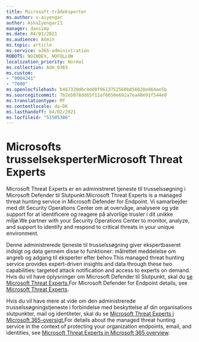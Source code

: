 ```yaml
---
title: Microsoft-trådeksperter
ms.author: v-aiyengar
author: AshaIyengar21
manager: dansimp
ms.date: 04/03/2021
ms.audience: Admin
ms.topic: article
ms.service: o365-administration
ROBOTS: NOINDEX, NOFOLLOW
localization_priority: Normal
ms.collection: Adm_O365
ms.custom:
- "9004241"
- "7600"
ms.openlocfilehash: b467320d6c9dd0f9613752560b056028e864ee5b
ms.sourcegitcommit: 7b2e5078dd65f11af6650e692a7ea48e91f544e0
ms.translationtype: MT
ms.contentlocale: da-DK
ms.lasthandoff: 04/02/2021
ms.locfileid: "51505386"
---
```

# <a name="microsoft-threat-experts"></a><span data-ttu-id="f9c7e-102">Microsofts trusselseksperter</span><span class="sxs-lookup"><span data-stu-id="f9c7e-102">Microsoft Threat Experts</span></span>

<span data-ttu-id="f9c7e-103">Microsoft Threat Experts er en administreret tjeneste til trusselssøgning i Microsoft Defender til Slutpunkt.</span><span class="sxs-lookup"><span data-stu-id="f9c7e-103">Microsoft Threat Experts is a managed threat hunting service in Microsoft Defender for Endpoint.</span></span>  <span data-ttu-id="f9c7e-104">Vi samarbejder med dit Security Operations Center om at overvåge, analysere og yde support for at identificere og reagere på alvorlige trusler i dit unikke miljø.</span><span class="sxs-lookup"><span data-stu-id="f9c7e-104">We partner with your Security Operations Center to monitor, analyze, and support to identify and respond to critical threats in your unique environment.</span></span>

<span data-ttu-id="f9c7e-105">Denne administrerede tjeneste til trusselssøgning giver ekspertbaseret indsigt og data gennem disse to funktioner: målrettet meddelelse om angreb og adgang til eksperter efter behov.</span><span class="sxs-lookup"><span data-stu-id="f9c7e-105">This managed threat hunting service provides expert-driven insights and data through these two capabilities: targeted attack notification and access to experts on demand.</span></span> <span data-ttu-id="f9c7e-106">Hvis du vil have oplysninger om Microsoft Defender til Slutpunkt, skal du [se Microsoft Threat Experts.]( https://docs.microsoft.com/microsoft-365/security/defender-endpoint/microsoft-threat-experts)</span><span class="sxs-lookup"><span data-stu-id="f9c7e-106">For Microsoft Defender for Endpoint details, see [Microsoft Threat Experts]( https://docs.microsoft.com/microsoft-365/security/defender-endpoint/microsoft-threat-experts).</span></span>

<span data-ttu-id="f9c7e-107">Hvis du vil have mere at vide om den administrerede trusselssøgningstjeneste i forbindelse med beskyttelse af din organisations slutpunkter, mail og identiteter, skal du se [Microsoft Threat Experts i Microsoft 365-oversigt.](https://docs.microsoft.com/microsoft-365/security/mtp/microsoft-threat-experts?view=o365-worldwide)</span><span class="sxs-lookup"><span data-stu-id="f9c7e-107">For details about the managed threat hunting service in the context of protecting your organization endpoints, email, and identities, see [Microsoft Threat Experts in Microsoft 365 overview](https://docs.microsoft.com/microsoft-365/security/mtp/microsoft-threat-experts?view=o365-worldwide).</span></span>